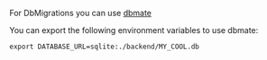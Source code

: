 
For DbMigrations you can use [dbmate](https://github.com/amacneil/dbmate)

You can export the following environment variables to use dbmate:

```export DATABASE_URL=sqlite:./backend/MY_COOL.db```